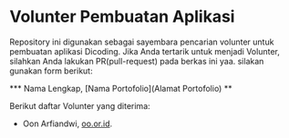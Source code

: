 # Volunter Pembuatan Aplikasi

Repository ini digunakan sebagai sayembara pencarian volunter untuk pembuatan aplikasi Dicoding. Jika Anda tertarik untuk menjadi Volunter, silahkan Anda lakukan PR(pull-request) pada berkas ini yaa. silakan gunakan form berikut:

**\* Nama Lengkap, [Nama Portofolio](Alamat Portofolio) **

Berikut daftar Volunter yang diterima:

* Oon Arfiandwi, [oo.or.id](https://oo.or.id).
